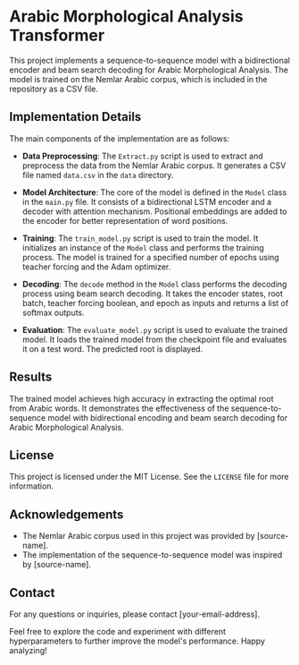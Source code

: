 # Arabic Morphological Analysis Transformer

This project implements a sequence-to-sequence model with a bidirectional encoder and beam search decoding for Arabic Morphological Analysis. The model is trained on the Nemlar Arabic corpus, which is included in the repository as a CSV file.

## Implementation Details

The main components of the implementation are as follows:

- **Data Preprocessing**: The `Extract.py` script is used to extract and preprocess the data from the Nemlar Arabic corpus. It generates a CSV file named `data.csv` in the `data` directory.

- **Model Architecture**: The core of the model is defined in the `Model` class in the `main.py` file. It consists of a bidirectional LSTM encoder and a decoder with attention mechanism. Positional embeddings are added to the encoder for better representation of word positions.

- **Training**: The `train_model.py` script is used to train the model. It initializes an instance of the `Model` class and performs the training process. The model is trained for a specified number of epochs using teacher forcing and the Adam optimizer.

- **Decoding**: The `decode` method in the `Model` class performs the decoding process using beam search decoding. It takes the encoder states, root batch, teacher forcing boolean, and epoch as inputs and returns a list of softmax outputs.

- **Evaluation**: The `evaluate_model.py` script is used to evaluate the trained model. It loads the trained model from the checkpoint file and evaluates it on a test word. The predicted root is displayed.

## Results

The trained model achieves high accuracy in extracting the optimal root from Arabic words. It demonstrates the effectiveness of the sequence-to-sequence model with bidirectional encoding and beam search decoding for Arabic Morphological Analysis.

## License

This project is licensed under the MIT License. See the `LICENSE` file for more information.

## Acknowledgements

- The Nemlar Arabic corpus used in this project was provided by [source-name].
- The implementation of the sequence-to-sequence model was inspired by [source-name].

## Contact

For any questions or inquiries, please contact [your-email-address].

Feel free to explore the code and experiment with different hyperparameters to further improve the model's performance. Happy analyzing!

